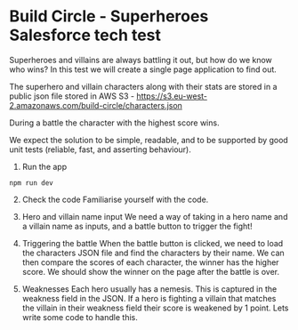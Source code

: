 # Build Circle - Superheroes Salesforce tech test

Superheroes and villains are always battling it out, but how do we know who wins? In this test we will create a single page application to find out.

The superhero and villain characters along with their stats are stored in a public json file stored in AWS S3 - https://s3.eu-west-2.amazonaws.com/build-circle/characters.json

During a battle the character with the highest score wins.

We expect the solution to be simple, readable, and to be supported by good unit tests (reliable, fast, and asserting behaviour).

1. Run the app
```
npm run dev
```

2. Check the code
Familiarise yourself with the code.

3. Hero and villain name input
We need a way of taking in a hero name and a villain name as inputs, and a battle button to trigger the fight!

4. Triggering the battle
When the battle button is clicked, we need to load the characters JSON file and find the characters by their name. We can then compare the scores of each character, the winner has the higher score. We should show the winner on the page after the battle is over.

5. Weaknesses
Each hero usually has a nemesis. This is captured in the weakness field in the JSON. If a hero is fighting a villain that matches the villain in their weakness field their score is weakened by 1 point. Lets write some code to handle this.
